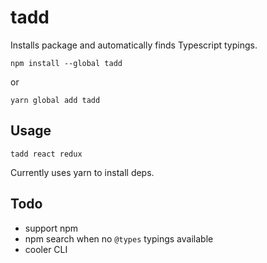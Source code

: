 # tadd

Installs package and automatically finds Typescript typings.

```
npm install --global tadd
```
or 
```
yarn global add tadd
```

## Usage

```
tadd react redux
```
Currently uses yarn to install deps.

## Todo
 - support npm
 - npm search when no `@types` typings available
 - cooler CLI